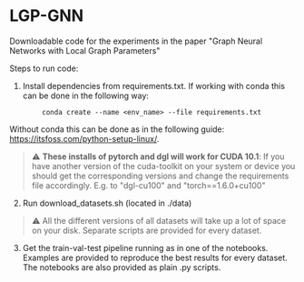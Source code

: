 # LGP-GNN
Downloadable code for the experiments in the paper "Graph Neural Networks with Local Graph Parameters"

Steps to run code:
1. Install dependencies from requirements.txt. If working with conda this can be done in the following way:

```
        conda create --name <env_name> --file requirements.txt
```

Without conda this can be done as in the following guide: https://itsfoss.com/python-setup-linux/. 

> :warning: **These installs of pytorch and dgl will work for CUDA 10.1**: If you have another version of the cuda-toolkit on your system or device you should get the corresponding versions and change the requirements file accordingly. E.g. to "dgl-cu100" and "torch==1.6.0+cu100"
   
2. Run download_datasets.sh (located in ./data) 
 
> :warning:  All the different versions of all datasets will take up a lot of space on your disk. Separate scripts are provided for every dataset.

3. Get the train-val-test pipeline running as in one of the notebooks. Examples are provided to reproduce the best results for every dataset. The notebooks are also provided as plain .py scripts.

